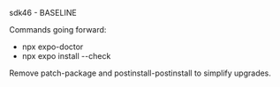 sdk46 - BASELINE

Commands going forward:
- npx expo-doctor
- npx expo install --check

Remove patch-package and postinstall-postinstall to simplify upgrades.
